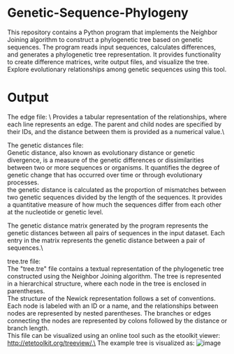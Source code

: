 # Genetic-Sequence-Phylogeny
This repository contains a Python program that implements the Neighbor Joining algorithm to construct a phylogenetic tree based on genetic sequences. The program reads input sequences, calculates differences, and generates a phylogenetic tree representation. It provides functionality to create difference matrices, write output files, and visualize the tree. Explore evolutionary relationships among genetic sequences using this tool.

# Output
The edge file: \ 
Provides a tabular representation of the relationships, where each line represents an edge. The parent and child nodes are specified by their IDs, and the distance between them is provided as a numerical value.\

The genetic distances file: \
Genetic distance, also known as evolutionary distance or genetic divergence, is a measure of the genetic differences or dissimilarities between two or more sequences or organisms. It quantifies the degree of genetic change that has occurred over time or through evolutionary processes.\
the genetic distance is calculated as the proportion of mismatches between two genetic sequences divided by the length of the sequences. It provides a quantitative measure of how much the sequences differ from each other at the nucleotide or genetic level.

The genetic distance matrix generated by the program represents the genetic distances between all pairs of sequences in the input dataset. Each entry in the matrix represents the genetic distance between a pair of sequences.\

tree.tre file: \
The "tree.tre" file contains a textual representation of the phylogenetic tree constructed using the Neighbor Joining algorithm. The tree is represented in a hierarchical structure, where each node in the tree is enclosed in parentheses.\
The structure of the Newick representation follows a set of conventions. Each node is labeled with an ID or a name, and the relationships between nodes are represented by nested parentheses. The branches or edges connecting the nodes are represented by colons followed by the distance or branch length.\
This file can be visualized using an online tool such as the etoolkit viewer: http://etetoolkit.org/treeview/.\
The example tree is visualized as:
![image](https://github.com/RLimond/Genetic-Sequence-Phylogeny/assets/129456338/0f1632a3-aa63-440a-b14e-301b3c2c7981)

